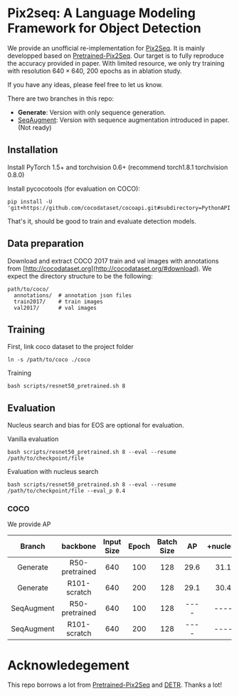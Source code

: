 # Pix2seq: A Language Modeling Framework for Object Detection
We provide an unofficial re-implementation for [Pix2Seq](https://arxiv.org/abs/2109.10852v1). It is mainly developped based on [Pretrained-Pix2Seq](https://github.com/gaopengcuhk/Pretrained-Pix2Seq). Our target is to fully reproduce the accuracy provided in paper. With limited resource, we only try training with resolution $640\times640$, $200$ epochs as in ablation study.

If you have any ideas, please feel free to let us know.

There are two branches in this repo:
- **Generate**: Version with only sequence generation.
- [SeqAugment](): Version with sequence augmentation introduced in paper. (Not ready)


## Installation

Install PyTorch 1.5+ and torchvision 0.6+ (recommend torch1.8.1 torchvision 0.8.0)

Install pycocotools (for evaluation on COCO):

```
pip install -U 'git+https://github.com/cocodataset/cocoapi.git#subdirectory=PythonAPI'
```

That's it, should be good to train and evaluate detection models.

## Data preparation

Download and extract COCO 2017 train and val images with annotations from
[http://cocodataset.org](http://cocodataset.org/#download).
We expect the directory structure to be the following:
```
path/to/coco/
  annotations/  # annotation json files
  train2017/    # train images
  val2017/      # val images
```

## Training

First, link coco dataset to the project folder
```
ln -s /path/to/coco ./coco 
```

Training
```
bash scripts/resnet50_pretrained.sh 8
```

## Evaluation
Nucleus search and bias for EOS are optional for evaluation.

Vanilla evaluation
```
bash scripts/resnet50_pretrained.sh 8 --eval --resume /path/to/checkpoint/file
```

Evaluation with nucleus search
```
bash scripts/resnet50_pretrained.sh 8 --eval --resume /path/to/checkpoint/file --eval_p 0.4
```

### COCO 

We provide AP

| Branch     | backbone       | Input Size | Epoch | Batch Size | AP   | +nucleus  | Official | Weights |
| :-----:    | :------------: | :---------:| :----:| :---------:| :---:| :-------: | :-------: | :-----: |
| Generate   | R50-pretrained | 640        | 100   | 128        | 29.6 | 31.1      |          | [Weight](https://drive.google.com/file/d/1xwNS6yTQjuG_rqr491RfS8privjG3Tlk/view?usp=sharing) | 
| Generate   | R101-scratch   | 640        | 200   | 128        | 29.1 | 30.4      | (35+)    | [Weight](https://drive.google.com/file/d/1uVK1AOFYlHX2vxtczEE7WeKxevCLH8xa/view?usp=sharing) | 
| SeqAugment | R50-pretrained | 640        | 100   | 128        | ---- | ----      |          | []() | 
| SeqAugment | R101-scratch   | 640        | 200   | 128        | ---- | ----      | (38+)    | []() | 

# Acknowledegement

This repo borrows a lot from [Pretrained-Pix2Seq](https://github.com/gaopengcuhk/Pretrained-Pix2Seq) and [DETR](https://github.com/facebookresearch/detr). Thanks a lot!
